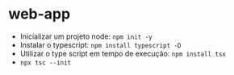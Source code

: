 # web-app

- Inicializar um projeto node: `npm init -y`
- Instalar o typescript: `npm install typescript -D`
- Utilizar o type script em tempo de execução: `npm install tsx`
- `npx tsc --init`
